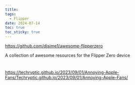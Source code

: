 ```yaml
---
title: 
tags:
  - Flipper
date: 2024-07-14
toc: true
toc_sticky: true
---
```

https://github.com/djsime1/awesome-flipperzero

A collection of awesome resources for the Flipper Zero device 
# 




https://techryptic.github.io/2023/09/01/Annoying-Apple-Fans/Techryptic.github.io/2023/09/01/Annoying-Apple-Fans/

